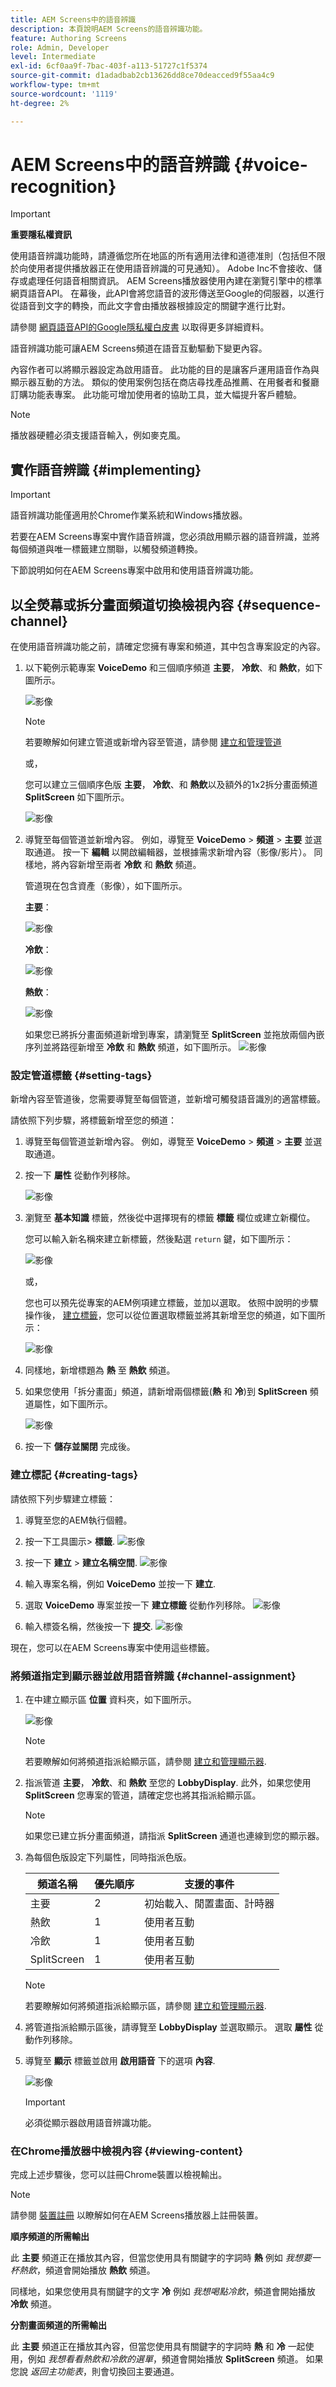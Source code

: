 ```yaml
---
title: AEM Screens中的語音辨識
description: 本頁說明AEM Screens的語音辨識功能。
feature: Authoring Screens
role: Admin, Developer
level: Intermediate
exl-id: 6cf0aa9f-7bac-403f-a113-51727c1f5374
source-git-commit: d1adadbab2cb13626dd8ce70deacced9f55aa4c9
workflow-type: tm+mt
source-wordcount: '1119'
ht-degree: 2%

---
```


# AEM Screens中的語音辨識 {#voice-recognition}

>[!IMPORTANT]
>
>**重要隱私權資訊**
>
>使用語音辨識功能時，請遵循您所在地區的所有適用法律和道德准則（包括但不限於向使用者提供播放器正在使用語音辨識的可見通知）。 Adobe Inc不會接收、儲存或處理任何語音相關資訊。 AEM Screens播放器使用內建在瀏覽引擎中的標準網頁語音API。 在幕後，此API會將您語音的波形傳送至Google的伺服器，以進行從語音到文字的轉換，而此文字會由播放器根據設定的關鍵字進行比對。
>
>請參閱 [網頁語音API的Google隱私權白皮書](https://www.google.com/chrome/privacy/whitepaper.html#speech) 以取得更多詳細資料。


語音辨識功能可讓AEM Screens頻道在語音互動驅動下變更內容。

內容作者可以將顯示器設定為啟用語音。 此功能的目的是讓客戶運用語音作為與顯示器互動的方法。 類似的使用案例包括在商店尋找產品推薦、在用餐者和餐廳訂購功能表專案。 此功能可增加使用者的協助工具，並大幅提升客戶體驗。

>[!NOTE]
>播放器硬體必須支援語音輸入，例如麥克風。

## 實作語音辨識 {#implementing}

>[!IMPORTANT]
> 語音辨識功能僅適用於Chrome作業系統和Windows播放器。

若要在AEM Screens專案中實作語音辨識，您必須啟用顯示器的語音辨識，並將每個頻道與唯一標籤建立關聯，以觸發頻道轉換。

下節說明如何在AEM Screens專案中啟用和使用語音辨識功能。

## 以全熒幕或拆分畫面頻道切換檢視內容 {#sequence-channel}

在使用語音辨識功能之前，請確定您擁有專案和頻道，其中包含專案設定的內容。

1. 以下範例示範專案 **VoiceDemo** 和三個順序頻道 **主要**， **冷飲**、和 **熱飲**，如下圖所示。

   ![影像](assets/voice-recognition/vr-1.png)

   >[!NOTE]
   >
   >若要瞭解如何建立管道或新增內容至管道，請參閱 [建立和管理管道](/help/user-guide/managing-channels.md)

   或，

   您可以建立三個順序色版 **主要**， **冷飲**、和 **熱飲**&#x200B;以及額外的1x2拆分畫面頻道 **SplitScreen** 如下圖所示。

   ![影像](assets/voice-recognition/vr-emb-1.png)

1. 導覽至每個管道並新增內容。 例如，導覽至 **VoiceDemo** > **頻道** > **主要** 並選取通道。 按一下 **編輯** 以開啟編輯器，並根據需求新增內容（影像/影片）。 同樣地，將內容新增至兩者 **冷飲** 和 **熱飲** 頻道。

   管道現在包含資產（影像），如下圖所示。

   **主要**：

   ![影像](assets/voice-recognition/vr-4.png)

   **冷飲**：

   ![影像](assets/voice-recognition/vr-3.png)

   **熱飲**：

   ![影像](assets/voice-recognition/vr-2.png)

   如果您已將拆分畫面頻道新增到專案，請瀏覽至 **SplitScreen** 並拖放兩個內嵌序列並將路徑新增至 **冷飲** 和 **熱飲** 頻道，如下圖所示。
   ![影像](assets/voice-recognition/vr-emb-6.png)


### 設定管道標籤 {#setting-tags}

新增內容至管道後，您需要導覽至每個管道，並新增可觸發語音識別的適當標籤。

請依照下列步驟，將標籤新增至您的頻道：

1. 導覽至每個管道並新增內容。 例如，導覽至 **VoiceDemo** > **頻道** > **主要** 並選取通道。

1. 按一下 **屬性** 從動作列移除。

   ![影像](assets/voice-recognition/vr-5.png)

1. 瀏覽至 **基本知識** 標籤，然後從中選擇現有的標籤 **標籤** 欄位或建立新欄位。

   您可以輸入新名稱來建立新標籤，然後點選 `return` 鍵，如下圖所示：

   ![影像](assets/voice-recognition/vr-6.png)

   或，

   您也可以預先從專案的AEM例項建立標籤，並加以選取。 依照中說明的步驟操作後， [建立標籤](#creating-tags)，您可以從位置選取標籤並將其新增至您的頻道，如下圖所示：

   ![影像](assets/voice-recognition/vr-tag1.png)

1. 同樣地，新增標題為 **熱** 至 **熱飲** 頻道。

1. 如果您使用「拆分畫面」頻道，請新增兩個標籤(**熱** 和 **冷**)到 **SplitScreen** 頻道屬性，如下圖所示。

   ![影像](assets/voice-recognition/vr-emb-7.png)

1. 按一下 **儲存並關閉** 完成後。


### 建立標記 {#creating-tags}

請依照下列步驟建立標籤：

1. 導覽至您的AEM執行個體。

1. 按一下工具圖示> **標籤**.
   ![影像](assets/voice-recognition/vr-7.png)

1. 按一下 **建立** > **建立名稱空間**.
   ![影像](assets/voice-recognition/vr-tag3.png)

1. 輸入專案名稱，例如 **VoiceDemo** 並按一下 **建立**.

1. 選取 **VoiceDemo** 專案並按一下 **建立標籤** 從動作列移除。
   ![影像](assets/voice-recognition/vr-tag4.png)

1. 輸入標簽名稱，然後按一下 **提交**.
   ![影像](assets/voice-recognition/vr-tag5.png)

現在，您可以在AEM Screens專案中使用這些標籤。

### 將頻道指定到顯示器並啟用語音辨識 {#channel-assignment}

1. 在中建立顯示區 **位置** 資料夾，如下圖所示。

   ![影像](assets/voice-recognition/vr-loc.png)

   >[!NOTE]
   >若要瞭解如何將頻道指派給顯示區，請參閱 [建立和管理顯示器](/help/user-guide/managing-displays.md).

1. 指派管道 **主要**， **冷飲**、和 **熱飲** 至您的 **LobbyDisplay**. 此外，如果您使用 **SplitScreen** 您專案的管道，請確定您也將其指派給顯示區。

   >[!NOTE]
   >如果您已建立拆分畫面頻道，請指派 **SplitScreen** 通道也連線到您的顯示器。

1. 為每個色版設定下列屬性，同時指派色版。

   | **頻道名稱** | **優先順序** | **支援的事件** |
   |---|---|---|
   | 主要 | 2 | 初始載入、閒置畫面、計時器 |
   | 熱飲 | 1 | 使用者互動 |
   | 冷飲 | 1 | 使用者互動 |
   | SplitScreen | 1 | 使用者互動 |

   >[!NOTE]
   >
   >若要瞭解如何將頻道指派給顯示區，請參閱 [建立和管理顯示器](/help/user-guide/managing-displays.md).

1. 將管道指派給顯示區後，請導覽至 **LobbyDisplay** 並選取顯示。 選取 **屬性** 從動作列移除。

1. 導覽至 **顯示** 標籤並啟用 **啟用語音** 下的選項 **內容**.

   ![影像](assets/voice-recognition/vr-disp.png)

   >[!IMPORTANT]
   >必須從顯示器啟用語音辨識功能。

### 在Chrome播放器中檢視內容 {#viewing-content}

完成上述步驟後，您可以註冊Chrome裝置以檢視輸出。

>[!NOTE]
>請參閱 [裝置註冊](device-registration.md) 以瞭解如何在AEM Screens播放器上註冊裝置。

**順序頻道的所需輸出**

此 **主要** 頻道正在播放其內容，但當您使用具有關鍵字的字詞時 **熱** 例如 *我想要一杯熱飲*，頻道會開始播放 **熱飲** 頻道。

同樣地，如果您使用具有關鍵字的文字 **冷** 例如 *我想喝點冷飲*，頻道會開始播放 **冷飲** 頻道。

**分割畫面頻道的所需輸出**

此 **主要** 頻道正在播放其內容，但當您使用具有關鍵字的字詞時 **熱** 和 **冷** 一起使用，例如 *我想看看熱飲和冷飲的選單*，頻道會開始播放 **SplitScreen** 頻道。 如果您說 *返回主功能表*，則會切換回主要通道。
